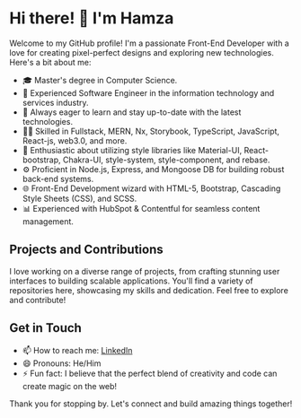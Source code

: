 # Hi there! 👋 I'm Hamza

Welcome to my GitHub profile! I'm a passionate Front-End Developer with a love for creating pixel-perfect designs and exploring new technologies. Here's a bit about me:

- 🎓 Master's degree in Computer Science.
- 💼 Experienced Software Engineer in the information technology and services industry.
- 🌱 Always eager to learn and stay up-to-date with the latest technologies.
- 👨‍💻 Skilled in Fullstack, MERN, Nx, Storybook, TypeScript, JavaScript, React-js, web3.0, and more.
- 🎨 Enthusiastic about utilizing style libraries like Material-UI, React-bootstrap, Chakra-UI, style-system, style-component, and rebase.
- ⚙️ Proficient in Node.js, Express, and Mongoose DB for building robust back-end systems.
- 🌐 Front-End Development wizard with HTML-5, Bootstrap, Cascading Style Sheets (CSS), and SCSS.
- 📊 Experienced with HubSpot & Contentful for seamless content management.

## Projects and Contributions

I love working on a diverse range of projects, from crafting stunning user interfaces to building scalable applications. You'll find a variety of repositories here, showcasing my skills and dedication. Feel free to explore and contribute!

## Get in Touch

- 📫 How to reach me: [LinkedIn](https://www.linkedin.com/in/hamza-rafique-mehar/)
- 😄 Pronouns: He/Him
- ⚡ Fun fact: I believe that the perfect blend of creativity and code can create magic on the web!

Thank you for stopping by. Let's connect and build amazing things together!

